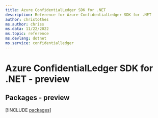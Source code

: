 ```yaml
---
title: Azure ConfidentialLedger SDK for .NET
description: Reference for Azure ConfidentialLedger SDK for .NET
author: christothes
ms.author: chriss
ms.data: 11/22/2022
ms.topic: reference
ms.devlang: dotnet
ms.service: confidentialledger
---
```

# Azure ConfidentialLedger SDK for .NET - preview
## Packages - preview
[!INCLUDE [packages](confidentialledger-index.md)]